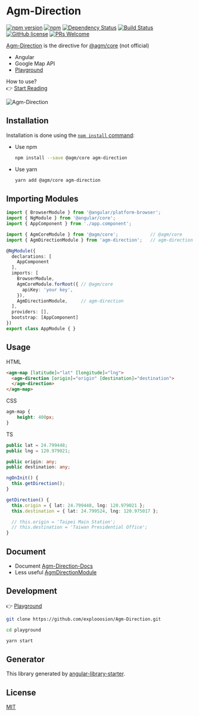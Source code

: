 # Agm-Direction

[![npm version](https://badge.fury.io/js/agm-direction.svg)](https://badge.fury.io/js/agm-direction)
[![npm](https://img.shields.io/npm/dm/localeval.svg)](https://github.com/explooosion/Agm-Direction)
[![Dependency Status](https://david-dm.org/explooosion/Agm-Direction.svg?theme=shields.io)](https://david-dm.org/explooosion/Agm-Direction)
[![Build Status](https://travis-ci.org/explooosion/Agm-Direction.svg?branch=master)](https://travis-ci.org/explooosion/Agm-Direction)
[![GitHub license](https://img.shields.io/github/license/explooosion/Agm-Direction.svg)](https://github.com/explooosion/Agm-Direction)
[![PRs Welcome](https://img.shields.io/badge/PRs-welcome-brightgreen.svg)](http://makeapullrequest.com)


[Agm-Direction](https://github.com/explooosion/Agm-Direction) is the directive for [@agm/core](https://github.com/SebastianM/angular-google-maps) (not official)

- Angular
- Google Map API
- [Playground](https://stackblitz.com/edit/agm-direction-demo)  

How to use?  
👉 [Start Reading](https://robby570.tw/Agm-Direction-Docs/)

![Agm-Direction](https://i.imgur.com/DCIoXqS.jpg)

## Installation

Installation is done using the
[`npm install` command](https://docs.npmjs.com/getting-started/installing-npm-packages-locally):

- Use npm
  ```bash
  npm install --save @agm/core agm-direction
  ```

- Use yarn
  ```bash
  yarn add @agm/core agm-direction
  ```

## Importing Modules

```typescript
import { BrowserModule } from '@angular/platform-browser';
import { NgModule } from '@angular/core';
import { AppComponent } from './app.component';

import { AgmCoreModule } from '@agm/core';            // @agm/core
import { AgmDirectionModule } from 'agm-direction';   // agm-direction

@NgModule({
  declarations: [
    AppComponent
  ],
  imports: [
    BrowserModule,
    AgmCoreModule.forRoot({ // @agm/core
      apiKey: 'your key',
    }),
    AgmDirectionModule,     // agm-direction
  ],
  providers: [],
  bootstrap: [AppComponent]
})
export class AppModule { }
```

## Usage

HTML

```html
<agm-map [latitude]="lat" [longitude]="lng">
  <agm-direction [origin]="origin" [destination]="destination">
  </agm-direction>
</agm-map>
```

CSS

```css
agm-map {
    height: 400px;
}
```

TS

```typescript
public lat = 24.799448;
public lng = 120.979021;

public origin: any;
public destination: any;

ngOnInit() {
  this.getDirection();
}

getDirection() {
  this.origin = { lat: 24.799448, lng: 120.979021 };
  this.destination = { lat: 24.799524, lng: 120.975017 };

  // this.origin = 'Taipei Main Station';
  // this.destination = 'Taiwan Presidential Office';
}
```

## Document
- Document [Agm-Direction-Docs](https://robby570.tw/Agm-Direction-Docs/)
- Less useful [AgmDirectionModule](https://robby570.tw/Agm-Direction/)

## Development

👉 [Playground](https://github.com/explooosion/Agm-Direction/tree/master/playground)

```bash
git clone https://github.com/explooosion/Agm-Direction.git
```

```bash
cd playground
```

```bash
yarn start
```

## Generator 
This library generated by [angular-library-starter](https://github.com/robisim74/angular-library-starter).

## License

[MIT](http://opensource.org/licenses/MIT)
